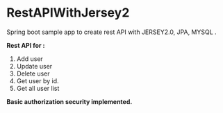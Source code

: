 # RestAPIWithJersey2
Spring boot sample app to create rest API with JERSEY2.0, JPA, MYSQL .

<B>Rest API for : </b>
1. Add user
2. Update user
3. Delete user
4. Get user by id.
5. Get all user list

<b>Basic authorization security implemented.</b>
